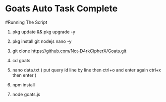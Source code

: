 # Goats Auto Task Complete

#Running The Script

1. pkg update && pkg upgrade -y

2. pkg install git nodejs nano -y

3. git clone https://github.com/Not-D4rkCipherX/Goats.git

4. cd goats

5. nano data.txt ( put query id line by line then ctrl+o and enter again ctrl+x then enter )

6. npm install 

7. node goats.js
